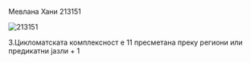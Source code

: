 Мевлана Хани 213151


![213151](https://github.com/mevlanahani/SI_2023_lab2_213151/assets/122574126/1de76abc-5541-4797-9506-a8359a9a8781)



3.Цикломатската комплексност е 11 пресметана преку региони или предикатни јазли + 1
